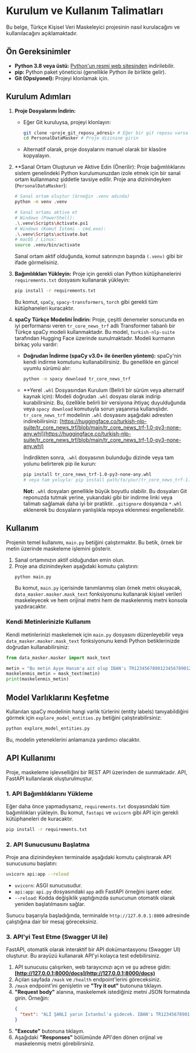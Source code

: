 # Kurulum ve Kullanım Talimatları

Bu belge, Türkçe Kişisel Veri Maskeleyici projesinin nasıl kurulacağını ve kullanılacağını açıklamaktadır.

## Ön Gereksinimler

*   **Python 3.8 veya üstü:** [Python'un resmi web sitesinden](https://www.python.org/downloads/) indirilebilir.
*   **pip:** Python paket yöneticisi (genellikle Python ile birlikte gelir).
*   **Git (Opsiyonel):** Projeyi klonlamak için.

## Kurulum Adımları

1.  **Proje Dosyalarını İndirin:**
    *   Eğer Git kuruluysa, projeyi klonlayın:
        ```bash
        git clone <proje_git_reposu_adresi> # Eğer bir git reposu varsa
        cd PersonalDataMasker # Proje dizinine girin
        ```
    *   Alternatif olarak, proje dosyalarını manuel olarak bir klasöre kopyalayın.

2.  **Sanal Ortam Oluşturun ve Aktive Edin (Önerilir):
    Proje bağımlılıklarını sistem genelindeki Python kurulumunuzdan izole etmek için bir sanal ortam kullanmanız şiddetle tavsiye edilir.
    Proje ana dizinindeyken (`PersonalDataMasker`):
    ```bash
    # Sanal ortam oluştur (örneğin .venv adında)
    python -m venv .venv

    # Sanal ortamı aktive et
    # Windows (PowerShell):
    .\.venv\Scripts\Activate.ps1
    # Windows (Komut İstemi - cmd.exe):
    .\.venv\Scripts\activate.bat
    # macOS / Linux:
    source .venv/bin/activate
    ```
    Sanal ortam aktif olduğunda, komut satırınızın başında `(.venv)` gibi bir ifade görmelisiniz.

3.  **Bağımlılıkları Yükleyin:**
    Proje için gerekli olan Python kütüphanelerini `requirements.txt` dosyasını kullanarak yükleyin:
    ```bash
    pip install -r requirements.txt
    ```
    Bu komut, `spaCy`, `spacy-transformers`, `torch` gibi gerekli tüm kütüphaneleri kuracaktır.

4.  **spaCy Türkçe Modelini İndirin:**
    Proje, çeşitli denemeler sonucunda en iyi performansı veren `tr_core_news_trf` adlı Transformer tabanlı bir Türkçe spaCy modeli kullanmaktadır. Bu model, `turkish-nlp-suite` tarafından Hugging Face üzerinde sunulmaktadır.
    Modeli kurmanın birkaç yolu vardır:

    *   **Doğrudan İndirme (spaCy v3.0+ ile önerilen yöntem):**
        spaCy'nin kendi indirme komutunu kullanabilirsiniz. Bu genellikle en güncel uyumlu sürümü alır:
        ```bash
        python -m spacy download tr_core_news_trf
        ```

    *   **Yerel `.whl` Dosyasından Kurulum (Belirli bir sürüm veya alternatif kaynak için):
        Modeli doğrudan `.whl` dosyası olarak indirip kurabilirsiniz. Bu, özellikle belirli bir versiyona ihtiyaç duyulduğunda veya `spacy download` komutuyla sorun yaşanırsa kullanışlıdır.
        `tr_core_news_trf` modelinin `.whl` dosyasını aşağıdaki adresten indirebilirsiniz:
        [https://huggingface.co/turkish-nlp-suite/tr_core_news_trf/blob/main/tr_core_news_trf-1.0-py3-none-any.whl](https://huggingface.co/turkish-nlp-suite/tr_core_news_trf/blob/main/tr_core_news_trf-1.0-py3-none-any.whl)

        İndirdikten sonra, `.whl` dosyasının bulunduğu dizinde veya tam yolunu belirterek pip ile kurun:
        ```bash
        pip install tr_core_news_trf-1.0-py3-none-any.whl 
        # veya tam yoluyla: pip install path/to/your/tr_core_news_trf-1.0-py3-none-any.whl
        ```
        **Not:** `.whl` dosyaları genellikle büyük boyutlu olabilir. Bu dosyaları Git reponuzda tutmak yerine, yukarıdaki gibi bir indirme linki veya talimatı sağlamak daha iyi bir pratiktir. `.gitignore` dosyanıza `*.whl` eklenerek bu dosyaların yanlışlıkla repoya eklenmesi engellenebilir.

## Kullanım

Projenin temel kullanımı, `main.py` betiğini çalıştırmaktır. Bu betik, örnek bir metin üzerinde maskeleme işlemini gösterir.

1.  Sanal ortamınızın aktif olduğundan emin olun.
2.  Proje ana dizinindeyken aşağıdaki komutu çalıştırın:
    ```bash
    python main.py
    ```
    Bu komut, `main.py` içerisinde tanımlanmış olan örnek metni okuyacak, `data_masker.masker.mask_text` fonksiyonunu kullanarak kişisel verileri maskeleyecek ve hem orijinal metni hem de maskelenmiş metni konsola yazdıracaktır.

### Kendi Metinlerinizle Kullanım

Kendi metinlerinizi maskelemek için `main.py` dosyasını düzenleyebilir veya `data_masker.masker.mask_text` fonksiyonunu kendi Python betiklerinizde doğrudan kullanabilirsiniz:

```python
from data_masker.masker import mask_text

metin = "Bu metin Ayşe Hanım'a ait olup IBAN'ı TR123456789012345678901234 ve T.C. Kimlik No'su 12345678901'dir."
maskelenmis_metin = mask_text(metin)
print(maskelenmis_metin)
```

## Model Varlıklarını Keşfetme

Kullanılan spaCy modelinin hangi varlık türlerini (entity labels) tanıyabildiğini görmek için `explore_model_entities.py` betiğini çalıştırabilirsiniz:

```bash
python explore_model_entities.py
```
Bu, modelin yeteneklerini anlamanıza yardımcı olacaktır.

## API Kullanımı

Proje, maskeleme işlevselliğini bir REST API üzerinden de sunmaktadır. API, FastAPI kullanılarak oluşturulmuştur.

### 1. API Bağımlılıklarını Yükleme

Eğer daha önce yapmadıysanız, `requirements.txt` dosyasındaki tüm bağımlılıkları yükleyin. Bu komut, `fastapi` ve `uvicorn` gibi API için gerekli kütüphaneleri de kuracaktır.

```bash
pip install -r requirements.txt
```

### 2. API Sunucusunu Başlatma

Proje ana dizinindeyken terminalde aşağıdaki komutu çalıştırarak API sunucusunu başlatın:

```bash
uvicorn api:app --reload
```

*   `uvicorn`: ASGI sunucusudur.
*   `api:app`: `api.py` dosyasındaki `app` adlı FastAPI örneğini işaret eder.
*   `--reload`: Kodda değişiklik yaptığınızda sunucunun otomatik olarak yeniden başlatılmasını sağlar.

Sunucu başarıyla başladığında, terminalde `http://127.0.0.1:8000` adresinde çalıştığına dair bir mesaj göreceksiniz.

### 3. API'yi Test Etme (Swagger UI ile)

FastAPI, otomatik olarak interaktif bir API dokümantasyonu (Swagger UI) oluşturur. Bu arayüzü kullanarak API'yi kolayca test edebilirsiniz.

1.  API sunucusu çalışırken, web tarayıcınızı açın ve şu adrese gidin: **[http://127.0.0.1:8000/docs](http://127.0.0.1:8000/docs)**
2.  Açılan sayfada `/mask` ve `/health` endpoint'lerini göreceksiniz.
3.  `/mask` endpoint'ini genişletin ve **"Try it out"** butonuna tıklayın.
4.  **"Request body"** alanına, maskelemek istediğiniz metni JSON formatında girin. Örneğin:
    ```json
    {
      "text": "ALİ ŞANLI yarın İstanbul'a gidecek. IBAN'ı TR123456789012345678901234."
    }
    ```
5.  **"Execute"** butonuna tıklayın.
6.  Aşağıdaki **"Responses"** bölümünde API'den dönen orijinal ve maskelenmiş metni görebilirsiniz.
